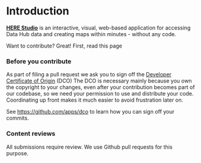 # Introduction

**[HERE Studio](https://xyz.here.com/studio)** is an interactive, visual, web-based application for accessing Data Hub data and creating maps within minutes - without any code.

Want to contribute? Great! First, read this page

### Before you contribute

As part of filing a pull request we ask you to sign off 
the [Developer Certificate of Origin](https://developercertificate.org/) (DCO) 
The DCO is necessary mainly because you own the copyright to your changes, 
even after your contribution becomes part of our
codebase, so we need your permission to use and distribute your code.
Coordinating up front makes it much easier to avoid frustration later on.

See https://github.com/apps/dco to learn how you can sign off your commits.

### Content reviews
All submissions require review. We use Github pull requests for this purpose.
